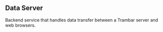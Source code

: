 Data Server
-----------

Backend service that handles data transfer between a Trambar server and web
browsers.
